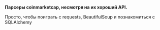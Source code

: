 **Парсеры coinmarketcap, несмотря на их хороший API.**


Просто, чтобы поиграть с requests, BeautifulSoup и познакомиться с SQLAlchemy